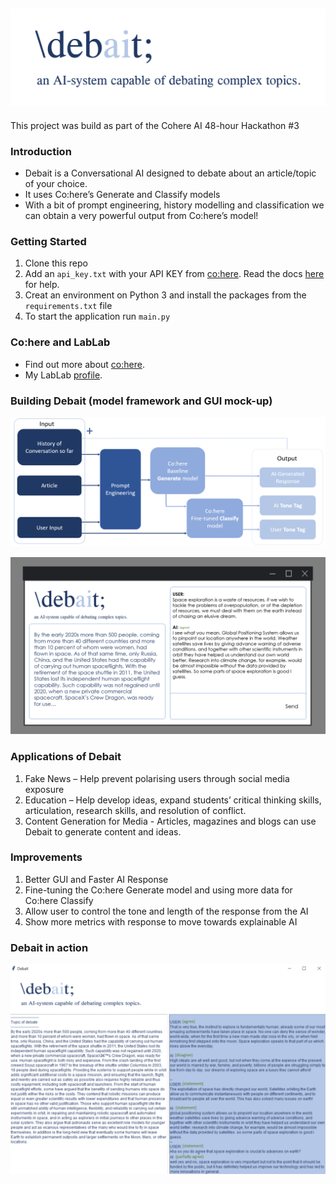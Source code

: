 ![alt text](media/debait_logo.png)
---
This project was build as part of the Cohere AI 48-hour Hackathon #3

### Introduction

- Debait is a Conversational AI designed to debate about an article/topic of your choice.
- It uses Co:here’s Generate and Classify models
- With a bit of prompt engineering, history modelling and classification we can obtain a very powerful output from Co:here’s model!

### Getting Started

1. Clone this repo
2. Add an ``api_key.txt`` with your API KEY from [co:here](https://os.cohere.ai/login?presetId=1b7d097c-bd43-4bf9-9300-86ea08b0c248). Read the docs [here](https://docs.cohere.ai/) for help.
3. Creat an environment on Python 3 and install the packages from the ``requirements.txt`` file
3. To start the application run ``main.py``

### Co:here and LabLab

- Find out more about [co:here](https://cohere.ai/).
- My LabLab [profile](https://lablab.ai/u/@Vinush).

### Building Debait (model framework and GUI mock-up)

![alt text](media/debait_model.png)

![alt text](media/debait_mock_up.png)

### Applications of Debait

1. Fake News – Help prevent polarising users through social media exposure
2. Education – Help develop ideas, expand students’ critical thinking skills, articulation, research skills, and resolution of conflict.
3. Content Generation for Media -  Articles, magazines and blogs can use Debait to generate content and ideas.

### Improvements

1. Better GUI and Faster AI Response
2. Fine-tuning the Co:here Generate model and using more data for Co:here Classify
3. Allow user to control the tone and length of the response from the AI
4. Show more metrics with response to move towards explainable AI

### Debait in action

![alt text](media/debait_example.png)

